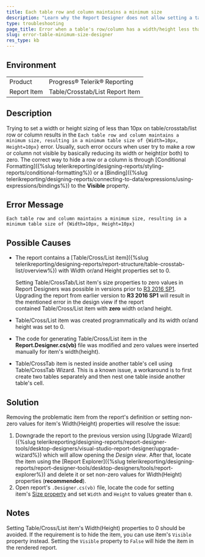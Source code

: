 ```yaml
---
title: Each table row and column maintains a minimum size
description: "Learn why the Report Designer does not allow setting a table row's/column's height/width to a value lower than 10px."
type: troubleshooting
page_title: Error when a table's row/column has a width/height less than 10px
slug: error-table-minimum-size-designer
res_type: kb
---
```


## Environment

<table>
	<tr>
		<td>Product</td>
		<td>Progress® Telerik® Reporting</td>
	</tr>
	<tr>
		<td>Report Item</td>
		<td>Table/Crosstab/List Report Item</td>
	</tr>
</table>

## Description

Trying to set a width or height sizing of less than 10px on table/crosstab/list row or column results in the `Each table row and column maintains a minimum size, resulting in a minimum table size of {Width=10px, Height=10px}` error. Usually, such error occurs when user try to make a row or column not visible by basically reducing its width or height(or both) to zero. The correct way to hide a row or a column is through [Conditional Formatting]({%slug telerikreporting/designing-reports/styling-reports/conditional-formatting%}) or a [Binding]({%slug telerikreporting/designing-reports/connecting-to-data/expressions/using-expressions/bindings%}) to the **Visible** property.

## Error Message

`Each table row and column maintains a minimum size, resulting in a minimum table size of {Width=10px, Height=10px}`

## Possible Causes

* The report contains a [Table/Cross/List item]({%slug telerikreporting/designing-reports/report-structure/table-crosstab-list/overview%}) with Width or/and Height properties set to 0.

	Setting Table/CrossTab/List item's size properties to zero values in Report Designers was possible in versions prior to [R3 2016 SP1](https://www.telerik.com/support/whats-new/reporting/release-history/telerik-reporting-r3-2016-sp1-(version-10-2-16-1025)). Upgrading the report from earlier version to **R3 2016 SP1** will result in the mentioned error in the design view if the report contained Table/Cross/List item with **zero** width or/and height.

* Table/Cross/List item was created programmatically and its width or/and height was set to 0.
* The code for generating Table/Cross/List item in the **Report.Designer.cs(vb)** file was modified and zero values were inserted manually for item's width(height).
* Table/CrossTab item is nested inside another table's cell using Table/CrossTab Wizard. This is a known issue, a workaround is to first create two tables separately and then nest one table inside another table's cell.

## Solution

Removing the problematic item from the report's definition or setting non-zero values for item's Width(Height) properties will resolve the issue:

1. Downgrade the report to the previous version using [Upgrade Wizard]({%slug telerikreporting/designing-reports/report-designer-tools/desktop-designers/visual-studio-report-designer/upgrade-wizard%}) which will allow opening the *Design view*. After that, locate the item using the [Report Explorer]({%slug telerikreporting/designing-reports/report-designer-tools/desktop-designers/tools/report-explorer%}) and delete it or set non-zero values for Width(Height) properties (**recommended**).
1. Open report's `.Designer.cs(vb)` file, locate the code for setting item's [Size property](/api/Telerik.Reporting.ReportItem#Telerik_Reporting_ReportItem_Size) and set `Width` and `Height` to values greater than `0`.

## Notes

Setting Table/Cross/List item's Width(Height) properties to 0 should be avoided. If the requirement is to hide the item, you can use item's `Visible` property instead. Setting the `Visible` property to `False` will hide the item in the rendered report.
